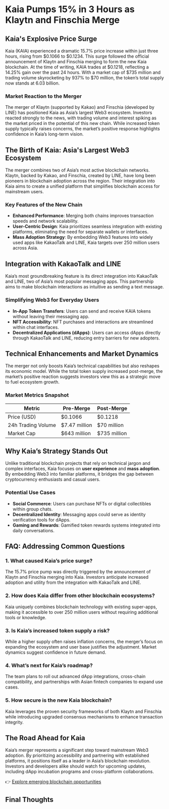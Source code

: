 # Kaia Pumps 15% in 3 Hours as Klaytn and Finschia Merge  

## Kaia's Explosive Price Surge  

Kaia (KAIA) experienced a dramatic 15.7% price increase within just three hours, rising from $0.1066 to $0.1234. This surge followed the official announcement of Klaytn and Finschia merging to form the new Kaia blockchain. At the time of writing, KAIA trades at $0.1218, reflecting a 14.25% gain over the past 24 hours. With a market cap of $735 million and trading volume skyrocketing by 937% to $70 million, the token’s total supply now stands at 6.03 billion.  

### Market Reaction to the Merger  

The merger of Klaytn (supported by Kakao) and Finschia (developed by LINE) has positioned Kaia as Asia’s largest Web3 ecosystem. Investors reacted strongly to the news, with trading volume and interest spiking as the market priced in the potential of this new chain. While increased token supply typically raises concerns, the market’s positive response highlights confidence in Kaia’s long-term vision.  

## The Birth of Kaia: Asia's Largest Web3 Ecosystem  

The merger combines two of Asia’s most active blockchain networks. Klaytn, backed by Kakao, and Finschia, created by LINE, have long been pioneers in blockchain adoption across the region. Their integration into Kaia aims to create a unified platform that simplifies blockchain access for mainstream users.  

### Key Features of the New Chain  
- **Enhanced Performance**: Merging both chains improves transaction speeds and network scalability.  
- **User-Centric Design**: Kaia prioritizes seamless integration with existing platforms, eliminating the need for separate wallets or interfaces.  
- **Mass Adoption Strategy**: By embedding Web3 features into widely used apps like KakaoTalk and LINE, Kaia targets over 250 million users across Asia.  

## Integration with KakaoTalk and LINE  

Kaia’s most groundbreaking feature is its direct integration into KakaoTalk and LINE, two of Asia’s most popular messaging apps. This partnership aims to make blockchain interactions as intuitive as sending a text message.  

### Simplifying Web3 for Everyday Users  
- **In-App Token Transfers**: Users can send and receive KAIA tokens without leaving their messaging app.  
- **NFT Accessibility**: NFT purchases and interactions are streamlined within chat interfaces.  
- **Decentralized Applications (dApps)**: Users can access dApps directly through KakaoTalk and LINE, reducing entry barriers for new adopters.  

## Technical Enhancements and Market Dynamics  

The merger not only boosts Kaia’s technical capabilities but also reshapes its economic model. While the total token supply increased post-merge, the market’s positive reaction suggests investors view this as a strategic move to fuel ecosystem growth.  

### Market Metrics Snapshot  
| Metric                | Pre-Merge       | Post-Merge       |  
|-----------------------|-----------------|------------------|  
| Price (USD)           | $0.1066         | $0.1218          |  
| 24h Trading Volume    | $7.47 million   | $70 million      |  
| Market Cap            | $643 million    | $735 million     |  

## Why Kaia’s Strategy Stands Out  

Unlike traditional blockchain projects that rely on technical jargon and complex interfaces, Kaia focuses on **user experience** and **mass adoption**. By embedding Web3 into familiar platforms, it bridges the gap between cryptocurrency enthusiasts and casual users.  

### Potential Use Cases  
- **Social Commerce**: Users can purchase NFTs or digital collectibles within group chats.  
- **Decentralized Identity**: Messaging apps could serve as identity verification tools for dApps.  
- **Gaming and Rewards**: Gamified token rewards systems integrated into daily conversations.  

## FAQ: Addressing Common Questions  

### 1. **What caused Kaia’s price surge?**  
The 15.7% price pump was directly triggered by the announcement of Klaytn and Finschia merging into Kaia. Investors anticipate increased adoption and utility from the integration with KakaoTalk and LINE.  

### 2. **How does Kaia differ from other blockchain ecosystems?**  
Kaia uniquely combines blockchain technology with existing super-apps, making it accessible to over 250 million users without requiring additional tools or knowledge.  

### 3. **Is Kaia’s increased token supply a risk?**  
While a higher supply often raises inflation concerns, the merger’s focus on expanding the ecosystem and user base justifies the adjustment. Market dynamics suggest confidence in future demand.  

### 4. **What’s next for Kaia’s roadmap?**  
The team plans to roll out advanced dApp integrations, cross-chain compatibility, and partnerships with Asian fintech companies to expand use cases.  

### 5. **How secure is the new Kaia blockchain?**  
Kaia leverages the proven security frameworks of both Klaytn and Finschia while introducing upgraded consensus mechanisms to enhance transaction integrity.  

## The Road Ahead for Kaia  

Kaia’s merger represents a significant step toward mainstream Web3 adoption. By prioritizing accessibility and partnering with established platforms, it positions itself as a leader in Asia’s blockchain revolution. Investors and developers alike should watch for upcoming updates, including dApp incubation programs and cross-platform collaborations.  

👉 [Explore emerging blockchain opportunities](https://bit.ly/okx-bonus)  

## Final Thoughts  
